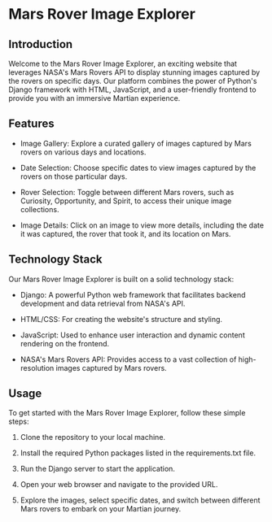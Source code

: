 # Mars Rover Image Explorer

## Introduction
Welcome to the Mars Rover Image Explorer, an exciting website that leverages NASA's Mars Rovers API to display stunning images captured by the rovers on specific days. Our platform combines the power of Python's Django framework with HTML, JavaScript, and a user-friendly frontend to provide you with an immersive Martian experience.

## Features
+ Image Gallery: Explore a curated gallery of images captured by Mars rovers on various days and locations.

+ Date Selection: Choose specific dates to view images captured by the rovers on those particular days.

+ Rover Selection: Toggle between different Mars rovers, such as Curiosity, Opportunity, and Spirit, to access their unique image collections.

+ Image Details: Click on an image to view more details, including the date it was captured, the rover that took it, and its location on Mars.

## Technology Stack
Our Mars Rover Image Explorer is built on a solid technology stack:

+ Django: A powerful Python web framework that facilitates backend development and data retrieval from NASA's API.

+ HTML/CSS: For creating the website's structure and styling.

+ JavaScript: Used to enhance user interaction and dynamic content rendering on the frontend.

+ NASA's Mars Rovers API: Provides access to a vast collection of high-resolution images captured by Mars rovers.

## Usage
To get started with the Mars Rover Image Explorer, follow these simple steps:

1. Clone the repository to your local machine.

2. Install the required Python packages listed in the requirements.txt file.

3. Run the Django server to start the application.

4. Open your web browser and navigate to the provided URL.

5. Explore the images, select specific dates, and switch between different Mars rovers to embark on your Martian journey.
